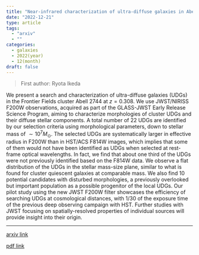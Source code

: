 ```yaml
---
title: "Near-infrared characterization of ultra-diffuse galaxies in Abell 2744 by JWST/NIRISS imaging"
date: "2022-12-21"
type: article
tags:
  - "arxiv"
  - ""
categories:
  - galaxies
  - 2022(year)
  - 12(month)
draft: false
---
```


> First author: Ryota Ikeda

 We present a search and characterization of ultra-diffuse galaxies (UDGs) in
the Frontier Fields cluster Abell 2744 at $z=0.308$. We use JWST/NIRISS F200W
observations, acquired as part of the GLASS-JWST Early Release Science Program,
aiming to characterize morphologies of cluster UDGs and their diffuse stellar
components. A total number of 22 UDGs are identified by our selection criteria
using morphological parameters, down to stellar mass of $\sim10^{7}M_{\odot}$.
The selected UDGs are systematically larger in effective radius in F200W than
in HST/ACS F814W images, which implies that some of them would not have been
identified as UDGs when selected at rest-frame optical wavelengths. In fact, we
find that about one third of the UDGs were not previously identified based on
the F814W data. We observe a flat distribution of the UDGs in the stellar
mass-size plane, similar to what is found for cluster quiescent galaxies at
comparable mass. We also find 10 potential candidates with disturbed
morphologies, a previously overlooked but important population as a possible
progenitor of the local UDGs. Our pilot study using the new JWST F200W filter
showcases the efficiency of searching UDGs at cosmological distances, with 1/30
of the exposure time of the previous deep observing campaign with HST. Further
studies with JWST focusing on spatially-resolved properties of individual
sources will provide insight into their origin.

---
[arxiv link](http://arxiv.org/abs/2212.11298v1)

[pdf link](http://arxiv.org/pdf/2212.11298v1)